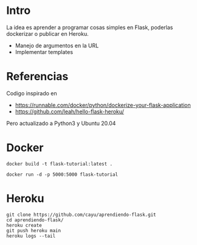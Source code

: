 # Intro

La idea es aprender a programar cosas simples en Flask, poderlas dockerizar o publicar en Heroku. 

- Manejo de argumentos en la URL
- Implementar templates

# Referencias

Codigo inspirado en 
- https://runnable.com/docker/python/dockerize-your-flask-application
- https://github.com/leah/hello-flask-heroku/

Pero actualizado a Python3 y Ubuntu 20.04

# Docker

```
docker build -t flask-tutorial:latest .
```
```
docker run -d -p 5000:5000 flask-tutorial
```

# Heroku

```
git clone https://github.com/cayu/aprendiendo-flask.git
cd aprendiendo-flask/
heroku create
git push heroku main
heroku logs --tail
```
